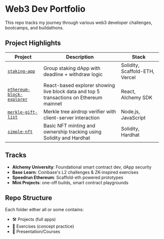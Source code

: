 # Web3 Dev Portfolio

This repo tracks my journey through various web3 developer challenges, bootcamps, and buildathons.

## Project Highlights

| Project | Description | Stack |
|--------|-------------|-------|
| [`staking-app`](./speedrun-ethereum/01-decentralized-staking-app/) | Group staking dApp with deadline + withdraw logic | Solidity, Scaffold-ETH, Vercel |
| [`ethereum-block-explorer`](./alchemy-university/projects/03-block-explorer) | React-based explorer showing live block data and top 5 transactions on Ethereum mainnet | React, Alchemy SDK |
| [`merkle-gift-list`](./alchemy-university/projects/02-merkle-tree-gift-list) | Merkle tree airdrop verifier with client-server interaction | Node.js, JavaScript |
| [`simple-nft`](./speedrun-ethereum/00-simple-nft-example) | Basic NFT minting and ownership tracking using Solidity and Hardhat | Solidity, Hardhat |

## Tracks

- **Alchemy University**: Foundational smart contract dev, dApp security
- **Base Learn**: Coinbase's L2 challenges & ZK-inspired exercises
- **Speedrun Ethereum**: Scaffold-eth powered prototypes
- **Mini Projects**: one-off builds, smart contract playgrounds

## Repo Structure
Each folder either all or some contains:
- 🛠️ Projects (full apps)
- 🧪 Exercises (concept practice)
- 📓 Presentation/Courses
